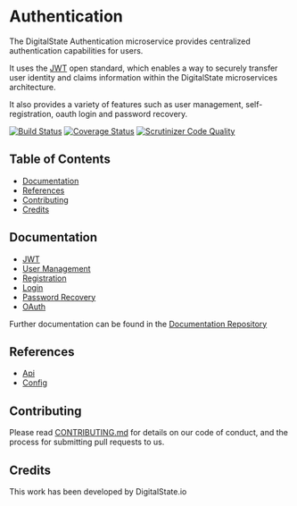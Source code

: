 # Authentication

The DigitalState Authentication microservice provides centralized authentication capabilities for users.

It uses the [JWT](https://jwt.io/introduction/) open standard, which enables a way to securely transfer user identity and claims information within the DigitalState microservices architecture.

It also provides a variety of features such as user management, self-registration, oauth login and password recovery.

[![Build Status](https://travis-ci.org/DigitalState/Authentication.svg?branch=develop)](https://travis-ci.org/DigitalState/Authentication)
[![Coverage Status](https://coveralls.io/repos/github/DigitalState/Authentication/badge.svg?branch=develop)](https://coveralls.io/github/DigitalState/Authentication?branch=develop)
[![Scrutinizer Code Quality](https://scrutinizer-ci.com/g/DigitalState/Authentication/badges/quality-score.png?b=develop)](https://scrutinizer-ci.com/g/DigitalState/Authentication/?branch=develop)

## Table of Contents

- [Documentation](#documentation)
- [References](#references)
- [Contributing](#contributing)
- [Credits](#credits)

## Documentation

- [JWT](documentation/jwt.md)
- [User Management](documentation/user_management.md)
- [Registration](documentation/registration.md)
- [Login](documentation/login.md)
- [Password Recovery](documentation/password_recovery.md)
- [OAuth](documentation/oauth.md)

Further documentation can be found in the [Documentation Repository](https://github.com/DigitalState/Documentation)

## References

- [Api](references/api.md)
- [Config](references/config.md)

## Contributing

Please read [CONTRIBUTING.md](CONTRIBUTING.md) for details on our code of conduct, and the process for submitting pull requests to us.

## Credits

This work has been developed by DigitalState.io
